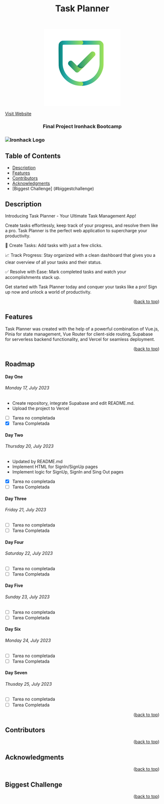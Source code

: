 <h1 align="center">Task Planner </h1> <br>
<p align="center">
  <a href="final-project-romy-ver.vercel.app">
    <img alt="Final Project Website" title="website" src="/assets/Task Planner.png" width="250">
  </a>
</p>
<a align="center" href="final-project-romy-ver.vercel.app">Visit Website</a>

<h3 align="center">
  Final Project Ironhack Bootcamp
<h3>
<img align="center" src="https://globalm.io/wp-content/uploads/2021/10/Ironhack-300x300.png" alt="Ironhack Logo" width="250">

## Table of Contents

- [Description](#description)
- [Features](#features)
- [Contributors](#contributors)
- [Acknowledgments](#acknowledgments)
- [Biggest Challenge] (#biggestchallenge)


## Description

Introducing Task Planner - Your Ultimate Task Management App!

Create tasks effortlessly, keep track of your progress, and resolve them like a pro. Task Planner is the perfect web application to supercharge your productivity.

🚀 Create Tasks: Add tasks with just a few clicks. 

📈 Track Progress: Stay organized with a clean dashboard that gives you a clear overview of all your tasks and their status.

✅ Resolve with Ease: Mark completed tasks and watch your accomplishments stack up.

Get started with Task Planner today and conquer your tasks like a pro! Sign up now and unlock a world of productivity.

<p align="right">(<a href="#readme-top">back to top</a>)</p>

## Features

Task Planner was created with the help of a powerful combination of Vue.js, Pinia for state management, Vue Router for client-side routing, Supabase for serverless backend functionality, and Vercel for seamless deployment.

<p align="right">(<a href="#readme-top">back to top</a>)</p>

## Roadmap

#### Day One

###### Monday 17, July 2023 

* Create repository, integrate Supabase and edit README.md. 
* Upload the project to Vercel

- [ ] Tarea no completada
- [x] Tarea Completada

#### Day Two

###### Thursday 20, July 2023 

* Updated by README.md
* Implement HTML for SignIn/SignUp pages
* Implement logic for SignUp, SignIn and Sing Out pages

- [x] Tarea no completada
- [ ] Tarea Completada

#### Day Three

###### Friday 21, July 2023 

- [ ] Tarea no completada
- [ ] Tarea Completada

#### Day Four

###### Saturday 22, July 2023 

- [ ] Tarea no completada
- [ ] Tarea Completada

#### Day Five

###### Sunday 23, July 2023 

- [ ] Tarea no completada
- [ ] Tarea Completada

#### Day Six

###### Monday 24, July 2023 

- [ ] Tarea no completada
- [ ] Tarea Completada

#### Day Seven

###### Thusday 25, July 2023 

- [ ] Tarea no completada
- [ ] Tarea Completada

<p align="right">(<a href="#readme-top">back to top</a>)</p>


## Contributors

<p align="right">(<a href="#readme-top">back to top</a>)</p>

## Acknowledgments

<p align="right">(<a href="#readme-top">back to top</a>)</p>

## Biggest Challenge

<p align="right">(<a href="#readme-top">back to top</a>)</p>


